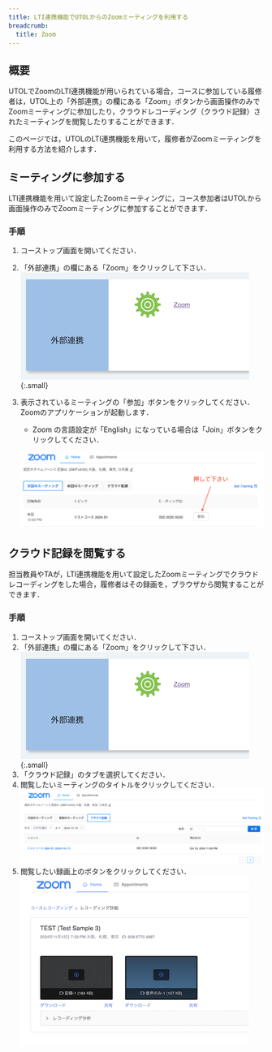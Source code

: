 ```yaml
---
title: LTI連携機能でUTOLからのZoomミーティングを利用する
breadcrumb:
  title: Zoom
---
```


## 概要

UTOLでZoomのLTI連携機能が用いられている場合，コースに参加している履修者は，UTOL上の「外部連携」の欄にある「Zoom」ボタンから画面操作のみでZoomミーティングに参加したり，クラウドレコーディング（クラウド記録）されたミーティングを閲覧したりすることができます．

このページでは，UTOLのLTI連携機能を用いて，履修者がZoomミーティングを利用する方法を紹介します．

## ミーティングに参加する

LTI連携機能を用いて設定したZoomミーティングに，コース参加者はUTOLから画面操作のみでZoomミーティングに参加することができます．

### 手順

1. コーストップ画面を開いてください．
2. 「外部連携」の欄にある「Zoom」をクリックして下さい．
  ![](utol_lti.png){:.small}
3. 表示されているミーティングの「参加」ボタンをクリックしてください．Zoomのアプリケーションが起動します．
   - Zoom の言語設定が「English」になっている場合は「Join」ボタンをクリックしてください．

   ![](zoom_next_meeting_join.png)

## クラウド記録を閲覧する

担当教員やTAが，LTI連携機能を用いて設定したZoomミーティングでクラウドレコーディングをした場合，履修者はその録画を，ブラウザから閲覧することができます．

### 手順

1. コーストップ画面を開いてください．
2. 「外部連携」の欄にある「Zoom」をクリックして下さい．
  ![](utol_lti.png){:.small}
3. 「クラウド記録」のタブを選択してください．
4. 閲覧したいミーティングのタイトルをクリックしてください．
  ![](zoom_cloud_recording.png)
5. 閲覧したい録画上のボタンをクリックしてください．
  ![](zoom_cloud_recording_detail.png)
